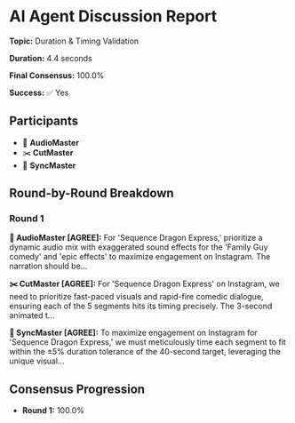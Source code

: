 # AI Agent Discussion Report

**Topic:** Duration & Timing Validation

**Duration:** 4.4 seconds

**Final Consensus:** 100.0%

**Success:** ✅ Yes

## Participants

- 🎵 **AudioMaster**
- ✂️ **CutMaster**
- 🎯 **SyncMaster**

## Round-by-Round Breakdown

### Round 1

**🎵 AudioMaster [AGREE]:** For 'Sequence Dragon Express,' prioritize a dynamic audio mix with exaggerated sound effects for the 'Family Guy comedy' and 'epic effects' to maximize engagement on Instagram. The narration should be...

**✂️ CutMaster [AGREE]:** For 'Sequence Dragon Express' on Instagram, we need to prioritize fast-paced visuals and rapid-fire comedic dialogue, ensuring each of the 5 segments hits its timing precisely. The 3-second animated t...

**🎯 SyncMaster [AGREE]:** To maximize engagement on Instagram for 'Sequence Dragon Express,' we must meticulously time each segment to fit within the ±5% duration tolerance of the 40-second target, leveraging the unique visual...

## Consensus Progression

- **Round 1:** 100.0%
